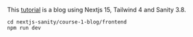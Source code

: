 This [tutorial](https://www.sanity.io/learn/course/content-driven-web-application-foundations/building-a-content-editable-website) is a blog using Nextjs 15, Tailwind 4 and Sanity 3.8.

```
cd nextjs-sanity/course-1-blog/frontend
npm run dev
```